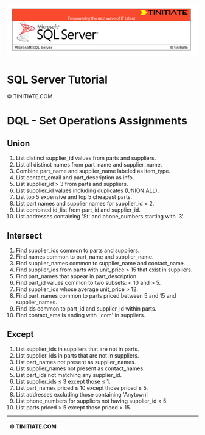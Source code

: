 ![SQL Server Tinitiate Image](../../../sqlserver-sql/sqlserver.png)

# SQL Server Tutorial

&copy; TINITIATE.COM

# DQL - Set Operations Assignments

## Union
1. List distinct supplier_id values from parts and suppliers.
2. List all distinct names from part_name and supplier_name.
3. Combine part_name and supplier_name labeled as item_type.
4. List contact_email and part_description as info.
5. List supplier_id > 3 from parts and suppliers.
6. List supplier_id values including duplicates (UNION ALL).
7. List top 5 expensive and top 5 cheapest parts.
8. List part names and supplier names for supplier_id = 2.
9. List combined id_list from part_id and supplier_id.
10. List addresses containing 'St' and phone_numbers starting with '3'.

## Intersect
1. Find supplier_ids common to parts and suppliers.
2. Find names common to part_name and supplier_name.
3. Find supplier_names common to supplier_name and contact_name.
4. Find supplier_ids from parts with unit_price > 15 that exist in suppliers.
5. Find part_names that appear in part_description.
6. Find part_id values common to two subsets: < 10 and > 5.
7. Find supplier_ids whose average unit_price > 12.
8. Find part_names common to parts priced between 5 and 15 and supplier_names.
9. Find ids common to part_id and supplier_id within parts.
10. Find contact_emails ending with '.com' in suppliers.

## Except
1. List supplier_ids in suppliers that are not in parts.
2. List supplier_ids in parts that are not in suppliers.
3. List part_names not present as supplier_names.
4. List supplier_names not present as contact_names.
5. List part_ids not matching any supplier_id.
6. List supplier_ids ≤ 3 except those ≤ 1.
7. List part_names priced ≤ 10 except those priced ≤ 5.
8. List addresses excluding those containing 'Anytown'.
9. List phone_numbers for suppliers not having supplier_id < 5.
10. List parts priced > 5 except those priced > 15.

***
| &copy; TINITIATE.COM |
|----------------------|
